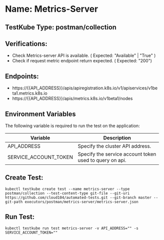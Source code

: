 # Name: Metrics-Server

## TestKube Type: postman/collection

## Verifications:

- Check Metrics-server API is available. ( Expected: "Available" | "True" )
- Check if request metric endpoint return expected. ( Expected: "200")
 

## Endpoints:

- https://{{API_ADDRESS}}/apis/apiregistration.k8s.io/v1/apiservices/v1beta1.metrics.k8s.io
- https://{{API_ADDRESS}}/apis/metrics.k8s.io/v1beta1/nodes


## Environment Variables

The following variable is required to run the test on the application:

| Variable     | Description                                                      |
|--------------|------------------------------------------------------------------|
| API_ADDRESS  | Specify the cluster API address.                                 |
| SERVICE_ACCOUNT_TOKEN | Specify the service account token used to query on api. |


## Create Test:

```
kubectl testkube create test --name metrics-server --type postman/collection --test-content-type git-file --git-uri https://github.com/cloud104/automated-tests.git --git-branch master --git-path executors/postman/metrics-server/metrics-server.json
```

## Run Test:

```
kubectl testkube run test metrics-server -v API_ADDRESS="" -s SERVICE_ACCOUNT_TOKEN=""
```
